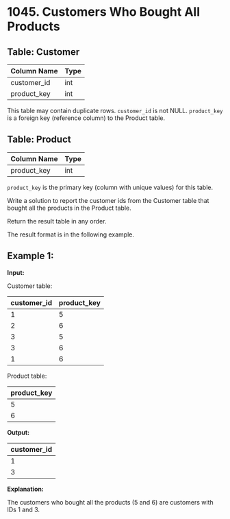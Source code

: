 # 1045. Customers Who Bought All Products

## Table: Customer

| Column Name | Type    |
|-------------|---------|
| customer_id | int     |
| product_key | int     |

This table may contain duplicate rows. 
`customer_id` is not NULL.
`product_key` is a foreign key (reference column) to the Product table.
 
## Table: Product

| Column Name | Type    |
|-------------|---------|
| product_key | int     |

`product_key` is the primary key (column with unique values) for this table.
 
Write a solution to report the customer ids from the Customer table that bought all the products in the Product table.

Return the result table in any order.

The result format is in the following example.

## Example 1:

**Input:**

Customer table:

| customer_id | product_key |
|-------------|-------------|
| 1           | 5           |
| 2           | 6           |
| 3           | 5           |
| 3           | 6           |
| 1           | 6           |

Product table:

| product_key |
|-------------|
| 5           |
| 6           |

**Output:**

| customer_id |
|-------------|
| 1           |
| 3           |

**Explanation:**

The customers who bought all the products (5 and 6) are customers with IDs 1 and 3.